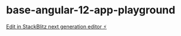 # base-angular-12-app-playground

[Edit in StackBlitz next generation editor ⚡️](https://stackblitz.com/~/github.com/kemaric/base-angular-12-app-playground)